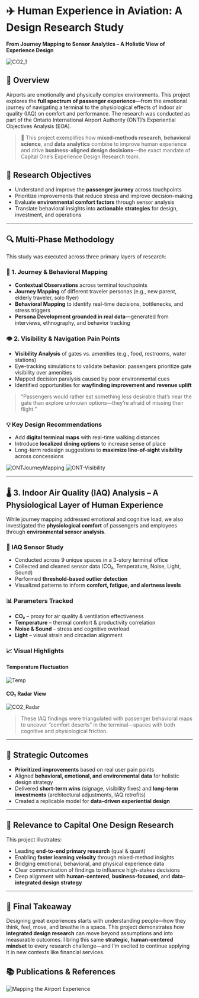 # ✈️ Human Experience in Aviation: A Design Research Study  
**From Journey Mapping to Sensor Analytics – A Holistic View of Experience Design**

![CO2_1](https://github.com/user-attachments/assets/328bfe5d-5877-4228-aa54-d698d857bb1d)

## 🧠 Overview  

Airports are emotionally and physically complex environments. This project explores the **full spectrum of passenger experience**—from the emotional journey of navigating a terminal to the physiological effects of indoor air quality (IAQ) on comfort and performance. The research was conducted as part of the Ontario International Airport Authority (ONT)’s Experiential Objectives Analysis (EOA).

> 🧩 This project exemplifies how **mixed-methods research**, **behavioral science**, and **data analytics** combine to improve human experience and drive **business-aligned design decisions**—the exact mandate of Capital One’s Experience Design Research team.


## 👣 Research Objectives  

- Understand and improve the **passenger journey** across touchpoints  
- Prioritize improvements that reduce stress and improve decision-making  
- Evaluate **environmental comfort factors** through sensor analysis  
- Translate behavioral insights into **actionable strategies** for design, investment, and operations  

---

## 🔍 Multi-Phase Methodology  

This study was executed across three primary layers of research:

### 🧭 1. Journey & Behavioral Mapping  

- **Contextual Observations** across terminal touchpoints  
- **Journey Mapping** of different traveler personas (e.g., new parent, elderly traveler, solo flyer)  
- **Behavioral Mapping** to identify real-time decisions, bottlenecks, and stress triggers  
- **Persona Development grounded in real data**—generated from interviews, ethnography, and behavior tracking  

### 👁️ 2. Visibility & Navigation Pain Points  

- **Visibility Analysis** of gates vs. amenities (e.g., food, restrooms, water stations)  
- Eye-tracking simulations to validate behavior: passengers prioritize gate visibility over amenities  
- Mapped decision paralysis caused by poor environmental cues  
- Identified opportunities for **wayfinding improvement and revenue uplift**  

> “Passengers would rather eat something less desirable that’s near the gate than explore unknown options—they’re afraid of missing their flight.”

### 💡 Key Design Recommendations  

- Add **digital terminal maps** with real-time walking distances  
- Introduce **localized dining options** to increase sense of place  
- Long-term redesign suggestions to **maximize line-of-sight visibility** across concessions  

![ONTJourneyMapping](ONTJourneyMappingProcess_Stills.00_01_01_47.Still014_0.png)
![ONT-Visibility](ONT-Visibility.png)

---

## 🌡️ 3. Indoor Air Quality (IAQ) Analysis – A Physiological Layer of Human Experience  

While journey mapping addressed emotional and cognitive load, we also investigated the **physiological comfort** of passengers and employees through **environmental sensor analysis**.

### 🧪 IAQ Sensor Study  

- Conducted across 9 unique spaces in a 3-story terminal office  
- Collected and cleaned sensor data (CO₂, Temperature, Noise, Light, Sound)  
- Performed **threshold-based outlier detection**  
- Visualized patterns to inform **comfort, fatigue, and alertness levels**

### 📊 Parameters Tracked  

- **CO₂** – proxy for air quality & ventilation effectiveness  
- **Temperature** – thermal comfort & productivity correlation  
- **Noise & Sound** – stress and cognitive overload  
- **Light** – visual strain and circadian alignment

### 📈 Visual Highlights  

#### Temperature Fluctuation  
![Temp](https://github.com/user-attachments/assets/1d826b8f-fbbf-45fa-8eec-2f03fc84e0ad)

#### CO₂ Radar View  
![CO2_Radar](https://github.com/user-attachments/assets/041e5ad5-2df4-4f4b-9bbb-b87f8803a08a)

> These IAQ findings were triangulated with passenger behavioral maps to uncover “comfort deserts” in the terminal—spaces with both cognitive and physiological friction.

---

## 🎯 Strategic Outcomes  

- **Prioritized improvements** based on real user pain points  
- Aligned **behavioral, emotional, and environmental data** for holistic design strategy  
- Delivered **short-term wins** (signage, visibility fixes) and **long-term investments** (architectural adjustments, IAQ retrofits)  
- Created a replicable model for **data-driven experiential design**

---

## 🧩 Relevance to Capital One Design Research  

This project illustrates:

- Leading **end-to-end primary research** (qual & quant)  
- Enabling **faster learning velocity** through mixed-method insights  
- Bridging emotional, behavioral, and physical experience data  
- Clear communication of findings to influence high-stakes decisions  
- Deep alignment with **human-centered**, **business-focused**, and **data-integrated design strategy**  

---

## 📎 Final Takeaway  

Designing great experiences starts with understanding people—how they think, feel, move, and breathe in a space. This project demonstrates how **integrated design research** can move beyond assumptions and into measurable outcomes. I bring this same **strategic, human-centered mindset** to every research challenge—and I’m excited to continue applying it in new contexts like financial services.
## 📚 Publications & References

![Mapping the Airport Experience](https://www.corgan.com/news-insights/2024/mapping-the-airport-experience)





